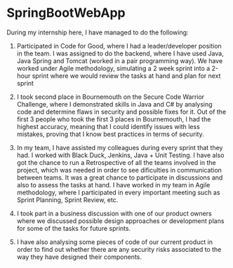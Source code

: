 # SpringBootWebApp

During my internship here, I have managed to do the following:

1. Participated in Code for Good, where I had a leader/developer position in the team. I was assigned to do the backend, where I have used Java, Java Spring and Tomcat (worked in a pair programming way). We have worked under Agile methodology, simulating a 2 week sprint into a 2-hour sprint where we would review the tasks at hand and plan for next sprint

2. I took second place in Bournemouth on the Secure Code Warrior Challenge, where I demonstrated skills in Java and C# by analysing code and determine flaws in security and possible fixes for it. Out of the first 3 people who took the first 3 places in Bournemouth, I had the highest accuracy, meaning that I could identify issues with less mistakes, proving that I know best practices in terms of security.

3. In my team, I have assisted my colleagues during every sprint that they had. I worked with Black Duck, Jenkins, Java + Unit Testing. I have also got the chance to run a Retrospective of all the teams involved in the project, which was needed in order to see dificulties in communication between teams. It was a great chance to participate in discussions and also to assess the tasks at hand. I have worked in my team in Agile methodology, where I participated in every important meeting such as Sprint Planning, Sprint Review, etc.

4. I took part in a business discussion with one of our product owners where we discussed possible design approaches or development plans for some of the tasks for future sprints.

5. I have also analysing some pieces of code of our current product in order to find out whether there are any security risks associated to the way they have designed their components.
